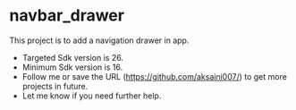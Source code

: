 # navbar_drawer
This project is to add a navigation drawer in app.
* Targeted Sdk version is 26.
* Minimum Sdk version is 16.
* Follow me or save the URL (https://github.com/aksaini007/) to get more projects in future.
* Let me know if you need further help.
